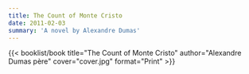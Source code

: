 ```yaml
---
title: The Count of Monte Cristo
date: 2011-02-03
summary: 'A novel by Alexandre Dumas'
---
```


{{< booklist/book
title="The Count of Monte Cristo"
author="Alexandre Dumas père"
cover="cover.jpg"
format="Print" >}}
